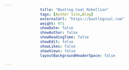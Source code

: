 ---
                title: "Bootleg Coal Rebellion"
                tags: [Author Site,Blog]
                externalUrl: "https://bootlegcoal.com"
                weight: 971
                showDate: false
                showAuthor: false
                showReadingTime: false
                showEdit: false
                showLikes: false
                showViews: false
                layoutBackgroundHeaderSpace: false
                ---
